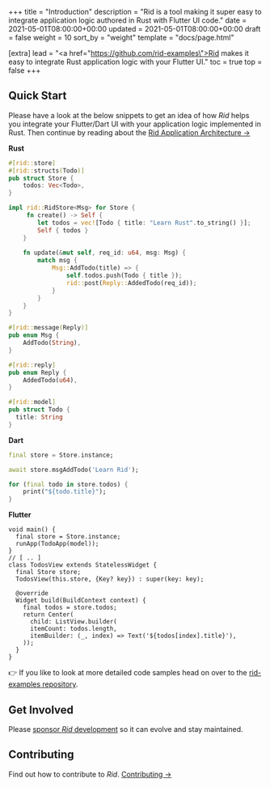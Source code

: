 +++
title = "Introduction"
description = "Rid is a tool making it super easy to integrate application logic authored in Rust with Flutter UI code."
date = 2021-05-01T08:00:00+00:00
updated = 2021-05-01T08:00:00+00:00
draft = false
weight = 10
sort_by = "weight"
template = "docs/page.html"

[extra]
lead = "<a href=\"https://github.com/rid-examples\">Rid</a> makes it easy to integrate Rust application logic with your Flutter UI."
toc = true
top = false
+++

## Quick Start

Please have a look at the below snippets to get an idea of how _Rid_ helps you integrate
your Flutter/Dart UI with your application logic implemented in Rust. Then continue by reading
about the [Rid Application Architecture →](../architecture/)

**Rust**
```rust
#[rid::store]
#[rid::structs(Todo)]
pub struct Store {
    todos: Vec<Todo>,
}

impl rid::RidStore<Msg> for Store {
     fn create() -> Self {
        let todos = vec![Todo { title: "Learn Rust".to_string() }]; 
        Self { todos }
    }
    
    fn update(&mut self, req_id: u64, msg: Msg) {
        match msg {
            Msg::AddTodo(title) => {
                self.todos.push(Todo { title });
                rid::post(Reply::AddedTodo(req_id));
            }
        }
    }
}

#[rid::message(Reply)]
pub enum Msg {
    AddTodo(String),
}

#[rid::reply]
pub enum Reply {
    AddedTodo(u64),
}

#[rid::model]
pub struct Todo {
  title: String
}
```




**Dart**
```dart 
final store = Store.instance;

await store.msgAddTodo('Learn Rid');

for (final todo in store.todos) {
    print("${todo.title}");
}
```

**Flutter**
```dart, hl_lines = 2 7 12 15 16
void main() {
  final store = Store.instance;
  runApp(TodoApp(model));
}
// [ .. ]
class TodosView extends StatelessWidget {
  final Store store;
  TodosView(this.store, {Key? key}) : super(key: key);
  
  @override
  Widget build(BuildContext context) {
    final todos = store.todos;
    return Center(
      child: ListView.builder(
      itemCount: todos.length,
      itemBuilder: (_, index) => Text('${todos[index].title}'),
    ));
  }
}
```

👉   If you like to look at more detailed code samples head on over to the [rid-examples
repository](https://github.com/thlorenz/rid-examples).

## Get Involved 

Please [sponsor _Rid_ development](https://github.com/sponsors/thlorenz) so it can evolve and stay maintained. 

## Contributing

Find out how to contribute to _Rid_. [Contributing →](../../contributing/how-to-contribute/)
